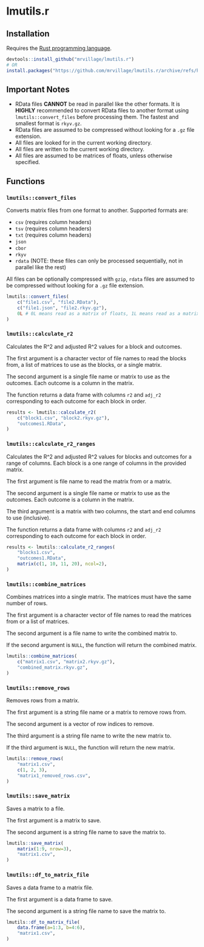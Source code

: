 # lmutils.r

## Installation

Requires the [Rust programming language](https://rust-lang.org).

```r
devtools::install_github("mrvillage/lmutils.r")
# OR
install.packages("https://github.com/mrvillage/lmutils.r/archive/refs/heads/master.tar.gz", repos=NULL) # use .zip for Windows
```

## Important Notes

- RData files **CANNOT** be read in parallel like the other formats. It is **HIGHLY** recommended to convert RData files to another format using `lmutils::convert_files` before processing them. The fastest and smallest format is `rkyv.gz`.
- RData files are assumed to be compressed without looking for a `.gz` file extension.
- All files are looked for in the current working directory.
- All files are written to the current working directory.
- All files are assumed to be matrices of floats, unless otherwise specified.

## Functions

### `lmutils::convert_files`

Converts matrix files from one format to another. Supported formats are:
- `csv` (requires column headers)
- `tsv` (requires column headers)
- `txt` (requires column headers)
- `json`
- `cbor`
- `rkyv`
- `rdata` (NOTE: these files can only be processed sequentially, not in parallel like the rest)

All files can be optionally compressed with `gzip`, `rdata` files are assumed to be compressed without looking for a `.gz` file extension.

```r
lmutils::convert_files(
    c("file1.csv", "file2.RData"),
    c("file1.json", "file2.rkyv.gz"),
    0L # 0L means read as a matrix of floats, 1L means read as a matrix of strings
)
```

### `lmutils::calculate_r2`

Calculates the R^2 and adjusted R^2 values for a block and outcomes.

The first argument is a character vector of file names to read the blocks from, a list of matrices to use as the blocks, or a single matrix.

The second argument is a single file name or matrix to use as the outcomes. Each outcome is a column in the matrix.

The function returns a data frame with columns `r2` and `adj_r2` corresponding to each outcome for each block in order.

```r
results <- lmutils::calculate_r2(
    c("block1.csv", "block2.rkyv.gz"),
    "outcomes1.RData",
)
```

### `lmutils::calculate_r2_ranges`

Calculates the R^2 and adjusted R^2 values for blocks and outcomes for a range of columns. Each block is a one range of columns in the provided matrix.

The first argument is file name to read the matrix from or a matrix.

The second argument is a single file name or matrix to use as the outcomes. Each outcome is a column in the matrix.

The third argument is a matrix with two columns, the start and end columns to use (inclusive).

The function returns a data frame with columns `r2` and `adj_r2` corresponding to each outcome for each block in order.

```r
results <- lmutils::calculate_r2_ranges(
    "blocks1.csv",
    "outcomes1.RData",
    matrix(c(1, 10, 11, 20), ncol=2),
)
```

### `lmutils::combine_matrices`

Combines matrices into a single matrix. The matrices must have the same number of rows.

The first argument is a character vector of file names to read the matrices from or a list of matrices.

The second argument is a file name to write the combined matrix to.

If the second argument is `NULL`, the function will return the combined matrix.

```r
lmutils::combine_matrices(
    c("matrix1.csv", "matrix2.rkyv.gz"),
    "combined_matrix.rkyv.gz",
)
```

### `lmutils::remove_rows`

Removes rows from a matrix.

The first argument is a string file name or a matrix to remove rows from.

The second argument is a vector of row indices to remove.

The third argument is a string file name to write the new matrix to.

If the third argument is `NULL`, the function will return the new matrix.

```r
lmutils::remove_rows(
    "matrix1.csv",
    c(1, 2, 3),
    "matrix1_removed_rows.csv",
)
```


### `lmutils::save_matrix`

Saves a matrix to a file.

The first argument is a matrix to save.

The second argument is a string file name to save the matrix to.

```r
lmutils::save_matrix(
    matrix(1:9, nrow=3),
    "matrix1.csv",
)
```

### `lmutils::df_to_matrix_file`

Saves a data frame to a matrix file.

The first argument is a data frame to save.

The second argument is a string file name to save the matrix to.

```r
lmutils::df_to_matrix_file(
    data.frame(a=1:3, b=4:6),
    "matrix1.csv",
)
```
